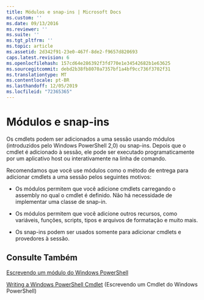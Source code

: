 ```yaml
---
title: Módulos e snap-ins | Microsoft Docs
ms.custom: ''
ms.date: 09/13/2016
ms.reviewer: ''
ms.suite: ''
ms.tgt_pltfrm: ''
ms.topic: article
ms.assetid: 2d342f91-23e0-467f-8de2-f9657d820693
caps.latest.revision: 6
ms.openlocfilehash: 157cd64e286392f3fd770e1e34542682b1e63625
ms.sourcegitcommit: debd2b38fb8070a7357bf1a4bf9cc736f3702f31
ms.translationtype: MT
ms.contentlocale: pt-BR
ms.lasthandoff: 12/05/2019
ms.locfileid: "72365365"
---
```

# <a name="modules-and-snap-ins"></a>Módulos e snap-ins

Os cmdlets podem ser adicionados a uma sessão usando módulos (introduzidos pelo Windows PowerShell 2,0) ou snap-ins. Depois que o cmdlet é adicionado à sessão, ele pode ser executado programaticamente por um aplicativo host ou interativamente na linha de comando.

Recomendamos que você use módulos como o método de entrega para adicionar cmdlets a uma sessão pelos seguintes motivos:

- Os módulos permitem que você adicione cmdlets carregando o assembly no qual o cmdlet é definido. Não há necessidade de implementar uma classe de snap-in.

- Os módulos permitem que você adicione outros recursos, como variáveis, funções, scripts, tipos e arquivos de formatação e muito mais.

- Os snap-ins podem ser usados somente para adicionar cmdlets e provedores à sessão.

## <a name="see-also"></a>Consulte Também

[Escrevendo um módulo do Windows PowerShell](../module/writing-a-windows-powershell-module.md)

[Writing a Windows PowerShell Cmdlet](./writing-a-windows-powershell-cmdlet.md) (Escrevendo um Cmdlet do Windows PowerShell)
